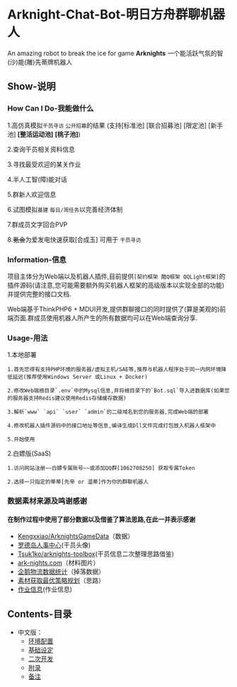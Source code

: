 # Arknight-Chat-Bot-明日方舟群聊机器人
  An amazing robot to break the ice for game **Arknights** 
  一个能活跃气氛的智(沙)能(雕)先蒂牌机器人
  
## Show-说明
### How Can I Do-我能做什么
  1.高仿真模拟`干员寻访` `公开招募`的结果 (支持[标准池] [联合招募池] [限定池] [新手池] **[整活运动池]** **[桃子池]**)

  2.查询干员相关资料信息

  3.寻找最受欢迎的某关作业

  4.半人工智(障)能对话
  
  5.群新人欢迎信息
  
  6.试图模拟`基建` `每日/周任务`以完善经济体制
  
  7.群成员文字回合PVP
  
  8.~~氪金~~为爱发电快速获取[合成玉] 可用于 `干员寻访`
### Information-信息
  项目主体分为Web端以及机器人插件,目前提供`[契约框架 酷Q框架 QQLight框架]`的插件源码(请注意,您可能需要额外购买机器人框架的高级版本以实现全部的功能)并提供完整的接口文档.

  Web端基于ThinkPHP6 + MDUI开发,提供群聊接口的同时提供了(算是美观的)前端页面.群成员使用机器人所产生的所有数据均可以在Web端查询分享.
### Usage-用法
  1.本地部署
  
    1.首先您得有支持PHP环境的服务器/虚拟主机/SAE等,推荐与机器人程序处于同一内网环境降低延迟(推荐使用Windows Server 或Linux + Docker)
    
    2.修改Web端根目录`.env`中的Mysql信息,并将根目录下的`Bot.sql`导入进数据库(如果您的服务器支持Redis建议使用Redis存储缓存数据)
    
    3.解析`www` `api` `user` `admin`的二级域名到您的服务器,完成Web端的部署
   
    4.修改机器人插件源码中的接口地址等信息,编译生成Dll文件完成打包放入机器人框架中
   
    5.开始使用
   
  2.白嫖版(SaaS)
  
    1.访问网站注册~~白嫖专属账号~~或添加QQ群[1062708250] 获取专属Token
   
    2.选择一只指定的蒂蒂[先帝 or 温蒂]作为你的群聊机器人
### 数据素材来源及鸣谢感谢
  #### 在制作过程中使用了部分数据以及借鉴了算法思路,在此一并表示感谢
  
  - [Kengxxiao/ArknightsGameData](https://github.com/Kengxxiao/ArknightsGameData)（数据）
  - [罗德岛人事中心](https://amiya.xyz/)(干员头像)
  - [Tsuk1ko/arknights-toolbox](https://github.com/Tsuk1ko/arknights-toolbox)(干员信息二次整理思路借鉴)
  - [ark-nights.com](https://github.com/Houdou/arkgraph)（材料图片）
  - [企鹅物流数据统计](https://penguin-stats.io/)（掉落数据）
  - [素材获取最优策略规划](https://bbs.nga.cn/read.php?tid=17507710)（思路）
  - [作业信息](https://www.bigfun.cn/post/14680)(作业信息)
## Contents-目录
* 中文版：
	* [环境配置](#环境配置-中文)  
	* [基础设定](#基础设定-中文)
	* [二次开发](#二次开发-中文)
	* [附录](#附录-中文)
	* [备注](#备注-中文)

